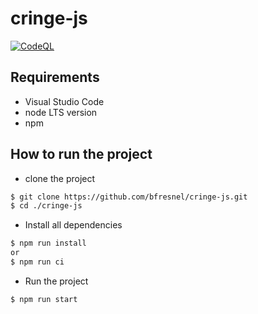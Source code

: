 # cringe-js

[![CodeQL](https://github.com/bfresnel/cringe-js/actions/workflows/codeql-analysis.yml/badge.svg?branch=main)](https://github.com/bfresnel/cringe-js/actions/workflows/codeql-analysis.yml)

## Requirements
* Visual Studio Code
* node LTS version
* npm

## How to run the project
* clone the project

```sh
$ git clone https://github.com/bfresnel/cringe-js.git
$ cd ./cringe-js
```

* Install all dependencies

```sh
$ npm run install
or
$ npm run ci
```
* Run the project

```sh
$ npm run start
```
